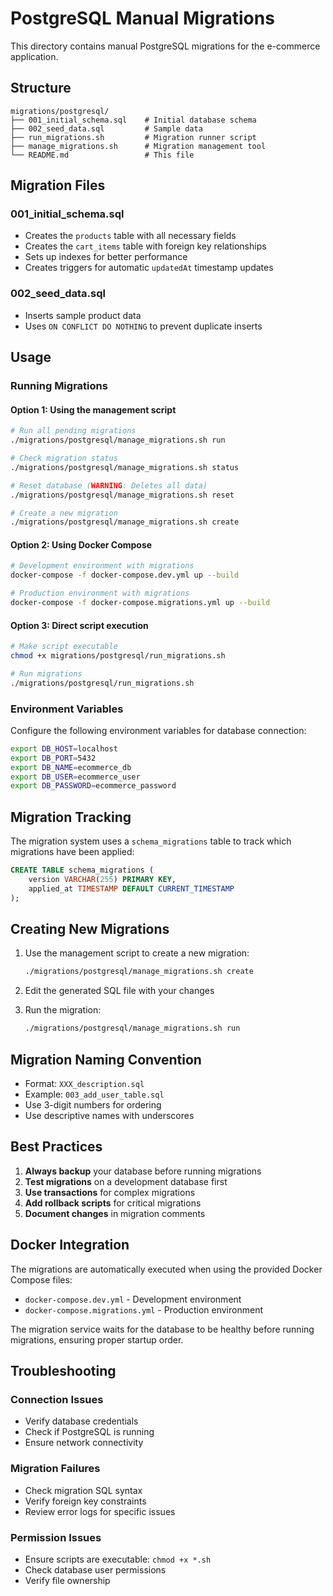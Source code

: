 # PostgreSQL Manual Migrations

This directory contains manual PostgreSQL migrations for the e-commerce application.

## Structure

```
migrations/postgresql/
├── 001_initial_schema.sql    # Initial database schema
├── 002_seed_data.sql         # Sample data
├── run_migrations.sh         # Migration runner script
├── manage_migrations.sh      # Migration management tool
└── README.md                 # This file
```

## Migration Files

### 001_initial_schema.sql
- Creates the `products` table with all necessary fields
- Creates the `cart_items` table with foreign key relationships
- Sets up indexes for better performance
- Creates triggers for automatic `updatedAt` timestamp updates

### 002_seed_data.sql
- Inserts sample product data
- Uses `ON CONFLICT DO NOTHING` to prevent duplicate inserts

## Usage

### Running Migrations

#### Option 1: Using the management script
```bash
# Run all pending migrations
./migrations/postgresql/manage_migrations.sh run

# Check migration status
./migrations/postgresql/manage_migrations.sh status

# Reset database (WARNING: Deletes all data)
./migrations/postgresql/manage_migrations.sh reset

# Create a new migration
./migrations/postgresql/manage_migrations.sh create
```

#### Option 2: Using Docker Compose
```bash
# Development environment with migrations
docker-compose -f docker-compose.dev.yml up --build

# Production environment with migrations
docker-compose -f docker-compose.migrations.yml up --build
```

#### Option 3: Direct script execution
```bash
# Make script executable
chmod +x migrations/postgresql/run_migrations.sh

# Run migrations
./migrations/postgresql/run_migrations.sh
```

### Environment Variables

Configure the following environment variables for database connection:

```bash
export DB_HOST=localhost
export DB_PORT=5432
export DB_NAME=ecommerce_db
export DB_USER=ecommerce_user
export DB_PASSWORD=ecommerce_password
```

## Migration Tracking

The migration system uses a `schema_migrations` table to track which migrations have been applied:

```sql
CREATE TABLE schema_migrations (
    version VARCHAR(255) PRIMARY KEY,
    applied_at TIMESTAMP DEFAULT CURRENT_TIMESTAMP
);
```

## Creating New Migrations

1. Use the management script to create a new migration:
   ```bash
   ./migrations/postgresql/manage_migrations.sh create
   ```

2. Edit the generated SQL file with your changes

3. Run the migration:
   ```bash
   ./migrations/postgresql/manage_migrations.sh run
   ```

## Migration Naming Convention

- Format: `XXX_description.sql`
- Example: `003_add_user_table.sql`
- Use 3-digit numbers for ordering
- Use descriptive names with underscores

## Best Practices

1. **Always backup** your database before running migrations
2. **Test migrations** on a development database first
3. **Use transactions** for complex migrations
4. **Add rollback scripts** for critical migrations
5. **Document changes** in migration comments

## Docker Integration

The migrations are automatically executed when using the provided Docker Compose files:

- `docker-compose.dev.yml` - Development environment
- `docker-compose.migrations.yml` - Production environment

The migration service waits for the database to be healthy before running migrations, ensuring proper startup order.

## Troubleshooting

### Connection Issues
- Verify database credentials
- Check if PostgreSQL is running
- Ensure network connectivity

### Migration Failures
- Check migration SQL syntax
- Verify foreign key constraints
- Review error logs for specific issues

### Permission Issues
- Ensure scripts are executable: `chmod +x *.sh`
- Check database user permissions
- Verify file ownership
